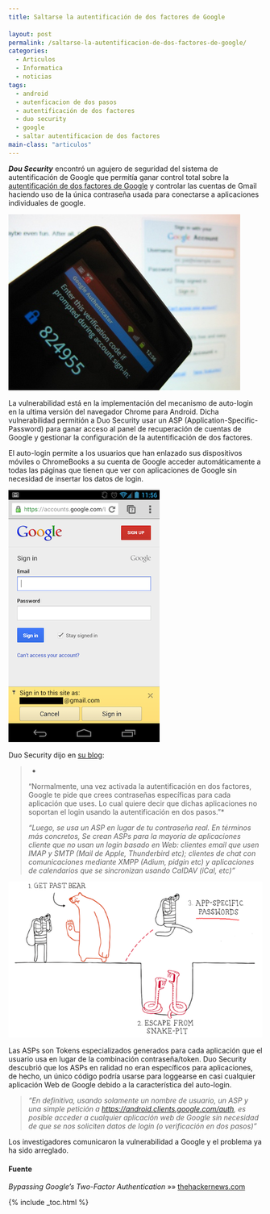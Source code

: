 ```yaml
---
title: Saltarse la autentificación de dos factores de Google

layout: post
permalink: /saltarse-la-autentificacion-de-dos-factores-de-google/
categories:
  - Articulos
  - Informatica
  - noticias
tags:
  - android
  - autenficacion de dos pasos
  - autentificación de dos factores
  - duo security
  - google
  - saltar autentificacion de dos factores
main-class: "articulos"
---
```

***Dou Security*** encontró un agujero de seguridad del sistema de autentificación de Google que permitía ganar control total sobre la [autentificación de dos factores de Google][1] y controlar las cuentas de Gmail haciendo uso de la única contraseña usada para conectarse a aplicaciones individuales de google.

<img src="/assets/img/2013/03/Bypassing-Google-Two-Factor-Authentication.jpg" alt="Bypassing Google Two Factor Authentication"   />  

<!--ad-->


La vulnerabilidad está en la implementación del mecanismo de auto-login en la ultima versión del navegador Chrome para Android. Dicha vulnerabilidad permitión a Duo Security usar un ASP (Application-Specific-Password) para ganar acceso al panel de recuperación de cuentas de Google y gestionar la configuración de la autentificación de dos factores.

El auto-login permite a los usuarios que han enlazado sus dispositivos móviles o ChromeBooks a su cuenta de Google acceder automáticamente a todas las páginas que tienen que ver con aplicaciones de Google sin necesidad de insertar los datos de login.

<img src="/assets/img/2013/03/android_autologin.png" alt="android_autologin"   />

Duo Security dijo en <a href="https://blog.duosecurity.com/2013/02/bypassing-googles-two-factor-authentication/" target="_blank">su blog</a>:

> *  
> “Normalmente, una vez activada la autentificación en dos factores, Google te pide que crees contraseñas específicas para cada aplicación que uses. Lo cual quiere decir que dichas aplicaciones no soportan el login usando la autentificación en dos pasos.”*
>
> *“Luego, se usa un ASP en lugar de tu contraseña real. En términos más concretos, Se crean ASPs para la mayoría de aplicaciones cliente que no usan un login basado en Web: clientes email que usen IMAP y SMTP (Mail de Apple, Thunderbird etc); clientes de chat con comunicaciones mediante XMPP (Adium, pidgin etc) y aplicaciones de calendarios que se sincronizan usando CaIDAV (iCal, etc)”*

<img src="/assets/img/2013/03/gauth_break_sm1.png" alt="gauth_break_sm1"   />

Las ASPs son Tokens especializados generados para cada aplicación que el usuario usa en lugar de la combinación contraseña/token. Duo Security descubrió que los ASPs en ralidad no eran específicos para aplicaciones, de hecho, un único código podría usarse para loggearse en casi cualquier aplicación Web de Google debido a la característica del auto-login.

> *“En definitiva, usando solamente un nombre de usuario, un ASP y una simple petición a https://android.clients.google.com/auth, es posible acceder a cualquier aplicación web de Google sin necesidad de que se nos soliciten datos de login (o verificación en dos pasos)”*

Los investigadores comunicaron la vulnerabilidad a Google y el problema ya ha sido arreglado.

#### Fuente

*Bypassing Google’s Two-Factor Authentication* »» <a href="http://thehackernews.com/2013/02/bypassing-google-two-factor.html" target="_blank">thehackernews.com</a>



 [1]: /todos-los-lugares-donde-deberias-habilitar-autenticacion-de-dos-factores-ahora-mismo/ "Todos los lugares donde deberías habilitar la Autenticación de Dos Factores ahora mismo"

{% include _toc.html %}
